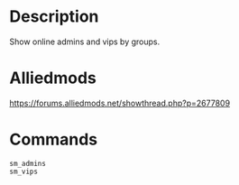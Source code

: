 # Description
Show online admins and vips by groups.

# Alliedmods
https://forums.alliedmods.net/showthread.php?p=2677809

# Commands
```
sm_admins
sm_vips
```
